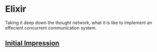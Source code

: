 # Elixir

Taking it deep down the thought network, what it is like to implement an effecient concurrent communication system.

## [Initial Impression](initial-impression.md)
